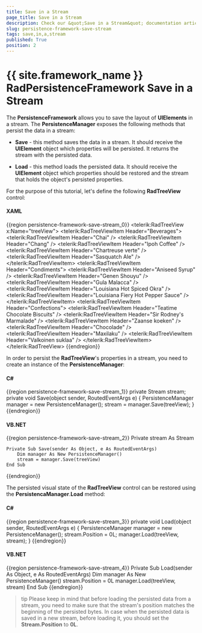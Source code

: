 ```yaml
---
title: Save in a Stream
page_title: Save in a Stream
description: Check our &quot;Save in a Stream&quot; documentation article for the RadPersistenceFramework {{ site.framework_name }} control.
slug: persistence-framework-save-stream
tags: save,in,a,stream
published: True
position: 2
---
```


# {{ site.framework_name }} RadPersistenceFramework Save in a Stream

The __PersistenceFramework__ allows you to save the layout of __UIElements__ in a stream. The __PersistenceManager__ exposes the following methods that persist the data in a stream:		

* __Save__ - this method saves the data in a stream. It should receive the __UIElement__ object which properties will be persisted. It returns the stream with the persisted data.		  

* __Load__ - this method loads the persisted data. It should receive the __UIElement__ object which properties should be restored and the stream that holds the object's persisted properties.		  

For the purpose of this tutorial, let's define the following __RadTreeView__ control:		

#### __XAML__
{{region persistence-framework-save-stream_0}}
	<telerik:RadTreeView x:Name="treeView">
	    <telerik:RadTreeViewItem Header="Beverages">
	        <telerik:RadTreeViewItem Header="Chai" />
	        <telerik:RadTreeViewItem Header="Chang" />
	        <telerik:RadTreeViewItem Header="Ipoh Coffee" />
	        <telerik:RadTreeViewItem Header="Chartreuse verte" />
	        <telerik:RadTreeViewItem Header="Sasquatch Ale" />
	    </telerik:RadTreeViewItem>
	    <telerik:RadTreeViewItem Header="Condiments">
	        <telerik:RadTreeViewItem Header="Aniseed Syrup" />
	        <telerik:RadTreeViewItem Header="Genen Shouyu" />
	        <telerik:RadTreeViewItem Header="Gula Malacca" />
	        <telerik:RadTreeViewItem Header="Louisiana Hot Spiced Okra" />
	        <telerik:RadTreeViewItem Header="Louisiana Fiery Hot Pepper Sauce" />
	    </telerik:RadTreeViewItem>
	    <telerik:RadTreeViewItem Header="Confections">
	        <telerik:RadTreeViewItem Header="Teatime Chocolate Biscuits" />
	        <telerik:RadTreeViewItem Header="Sir Rodney's Marmalade" />
	        <telerik:RadTreeViewItem Header="Zaanse koeken" />
	        <telerik:RadTreeViewItem Header="Chocolade" />
	        <telerik:RadTreeViewItem Header="Maxilaku" />
	        <telerik:RadTreeViewItem Header="Valkoinen suklaa" />
	    </telerik:RadTreeViewItem>
	</telerik:RadTreeView>
{{endregion}}

In order to persist the __RadTreeView__'s properties in a stream, you need to create an instance of the __PersistenceManager__:		

#### __C#__
{{region persistence-framework-save-stream_1}}
	private Stream stream;
	private void Save(object sender, RoutedEventArgs e)
	{
	 PersistenceManager manager = new PersistenceManager();
	 stream = manager.Save(treeView);
	}
{{endregion}}

#### __VB.NET__
{{region persistence-framework-save-stream_2}}
	Private stream As Stream
	
	Private Sub Save(sender As Object, e As RoutedEventArgs)
		Dim manager As New PersistenceManager()
		stream = manager.Save(treeView)
	End Sub
{{endregion}}

The persisted visual state of the __RadTreeView__ control can be restored using the __PersistencaManager__.__Load__ method:		

#### __C#__
{{region persistence-framework-save-stream_3}}
	private void Load(object sender, RoutedEventArgs e)
	{
	 PersistenceManager manager = new PersistenceManager();
	 stream.Position = 0L;
	 manager.Load(treeView, stream);
	}
{{endregion}}

#### __VB.NET__
{{region persistence-framework-save-stream_4}}
	Private Sub Load(sender As Object, e As RoutedEventArgs)
		Dim manager As New PersistenceManager()
	        stream.Position = 0L
		manager.Load(treeView, stream)
	End Sub
{{endregion}}

>tip Please keep in mind that before loading the persisted data from a stream, you need to make sure that the stream's position matches the beginning of the persisted bytes. In case when the persisted data is saved in a new stream, before loading it, you should set the __Stream.Position__ to __0L__.